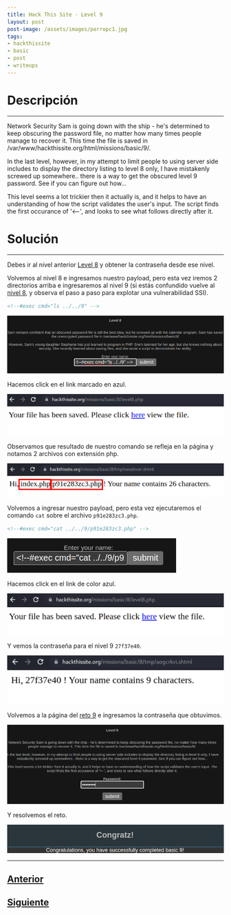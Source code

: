 ```yaml
---
title: Hack This Site - Level 9
layout: post
post-image: /assets/images/perropc1.jpg 
tags:
- hackthissite
- basic
- post
- writeups
---
```

# Descripción
---

Network Security Sam is going down with the ship - he's determined to keep obscuring the password file, no matter how many times people manage to recover it. This time the file is saved in /var/www/hackthissite.org/html/missions/basic/9/.

In the last level, however, in my attempt to limit people to using server side includes to display the directory listing to level 8 only, I have mistakenly screwed up somewhere.. there is a way to get the obscured level 9 password. See if you can figure out how...

This level seems a lot trickier then it actually is, and it helps to have an understanding of how the script validates the user's input. The script finds the first occurance of '<--', and looks to see what follows directly after it.

# Solución
---

Debes ir al nivel anterior [Level 8](https://www.hackthissite.org/missions/basic/8/) y obtener la contraseña desde ese nivel.

Volvemos al nivel 8 e ingresamos nuestro payload, pero esta vez iremos 2 directorios arriba e ingresaremos al nivel 9 (si estás confundido vuelve al [nivel 8](/blog/Level-8), y observa el paso a paso para explotar una vulnerabilidad SSI).

```html
<!--#exec cmd="ls ../../9" -->     
```

![](/images/images-hts-basic/level9-1.png)

Hacemos click en el link marcado en azul.

![](/images/images-hts-basic/level9-2.png)

Observamos que resultado de nuestro comando se refleja en la página y notamos 2 archivos con extensión php.

![](/images/images-hts-basic/level9-3.png)

Volvemos a ingresar nuestro payload, pero esta vez ejecutaremos el comando `cat` sobre el archivo `p91e283zc3.php`.

```html
<!--#exec cmd="cat ../../9/p91e283zc3.php" -->     
```

![](/images/images-hts-basic/level9-4.png)

Hacemos click en el link de color azul.

![](/images/images-hts-basic/level9-5.png)

Y vemos la contraseña para el nivel 9 `27f37e40`.

![](/images/images-hts-basic/level9-6.png)

Volvemos a la página del [reto 9](https://www.hackthissite.org/missions/basic/9/) e ingresamos la contraseña que obtuvimos.

![](/images/images-hts-basic/level9-7.png)

Y resolvemos el reto.

![](/images/images-hts-basic/level9-8.png)

---

## [Anterior](/level-8)
## [Siguiente](/level-10)